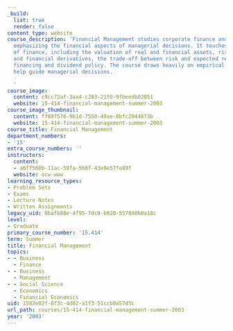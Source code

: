 ```yaml
---
_build:
  list: true
  render: false
content_type: website
course_description: 'Financial Management studies corporate finance and capital markets,
  emphasizing the financial aspects of managerial decisions. It touches on all areas
  of finance, including the valuation of real and financial assets, risk management
  and financial derivatives, the trade-off between risk and expected return, and corporate
  financing and dividend policy. The course draws heavily on empirical research to
  help guide managerial decisions.

  '
course_image:
  content: c9cc72af-3aa4-c283-21f0-9fbeedb02051
  website: 15-414-financial-management-summer-2003
course_image_thumbnail:
  content: ff897576-9b1d-7550-49ae-8bfc2044873b
  website: 15-414-financial-management-summer-2003
course_title: Financial Management
department_numbers:
- '15'
extra_course_numbers: ''
instructors:
  content:
  - a6ff560b-11ac-59fa-568f-43e9e57fe89f
  website: ocw-www
learning_resource_types:
- Problem Sets
- Exams
- Lecture Notes
- Written Assignments
legacy_uid: 0bafb88e-4f95-7dc9-b920-557840b0a18c
level:
- Graduate
primary_course_number: '15.414'
term: Summer
title: Financial Management
topics:
- - Business
  - Finance
- - Business
  - Management
- - Social Science
  - Economics
  - Financial Economics
uid: 1582e02f-8f3c-4d02-a1f3-51ccb0a57d5c
url_path: courses/15-414-financial-management-summer-2003
year: '2003'
---
```


